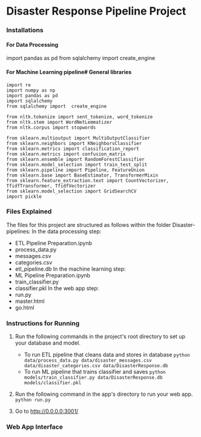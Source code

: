# Disaster Response Pipeline Project
### Installations
#### For Data Processing
import pandas as pd
from sqlalchemy import create_engine
#### For Machine Learning pipeline# General libraries
```
import re
import numpy as np
import pandas as pd
import sqlalchemy
from sqlalchemy import  create_engine

from nltk.tokenize import sent_tokenize, word_tokenize
from nltk.stem import WordNetLemmatizer
from nltk.corpus import stopwords

from sklearn.multioutput import MultiOutputClassifier
from sklearn.neighbors import KNeighborsClassifier
from sklearn.metrics import classification_report
from sklearn.metrics import confusion_matrix
from sklearn.ensemble import RandomForestClassifier
from sklearn.model_selection import train_test_split
from sklearn.pipeline import Pipeline, FeatureUnion
from sklearn.base import BaseEstimator, TransformerMixin
from sklearn.feature_extraction.text import CountVectorizer, TfidfTransformer, TfidfVectorizer
from sklearn.model_selection import GridSearchCV
import pickle
```
### Files Explained
The files for this project are structured as follows within the folder Disaster-pipelines:
In the data processing step:
- ETL Pipeline Preparation.ipynb
- process_data.py
- messages.csv
- categories.csv
- etl_pipeline.db
In the machine learning step:
- ML Pipeline Preparation.ipynb
- train_classifier.py
- classifier.pkl
In the web app step:
- run.py
- master.html
- go.html

### Instructions for Running
1. Run the following commands in the project's root directory to set up your database and model.

    - To run ETL pipeline that cleans data and stores in database
        `python data/process_data.py data/disaster_messages.csv data/disaster_categories.csv data/DisasterResponse.db`
    - To run ML pipeline that trains classifier and saves
        `python models/train_classifier.py data/DisasterResponse.db models/classifier.pkl`

2. Run the following command in the app's directory to run your web app.
    `python run.py`

3. Go to http://0.0.0.0:3001/


### Web App Interface

